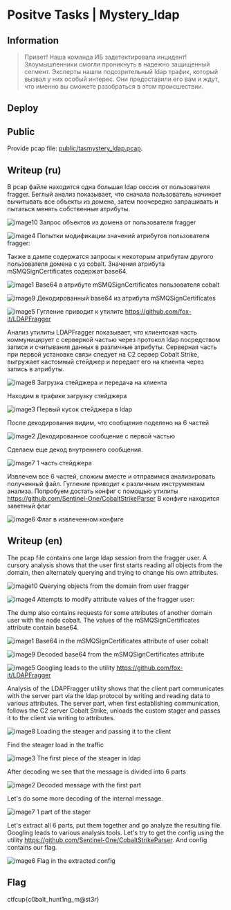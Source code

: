 # Positve Tasks | Mystery_ldap

## Information

> Привет! 
> Наша команда ИБ задетектировала инцидент! 
> Злоумышленники смогли проникнуть в надежно защищенный сегмент. Эксперты нашли подозрительный ldap трафик, который вызвал у них особый интерес. Они предоставили его вам и ждут, что именно вы сможете разобраться в этом происшествии.

## Deploy


## Public

Provide pcap file: [public/tasmystery_ldap.pcap](public/mystery_ldap.pcap).


## Writeup (ru)

В pcap файле находится одна большая ldap сессия от пользователя fragger. Беглый анализ показывает, что сначала пользователь начинает вычитывать все объекты из домена, затем поочередно запрашивать и пытаться менять собственные атрибуты.

![image10](images/image10.png)
Запрос объектов из домена от пользователя fragger 

![image4](images/image4.png)
Попытки модификации значений атрибутов пользователя fragger:

Также в дампе содержатся запросы к некоторым атрибутам другого пользователя домена с уз cobalt. Значения атрибута mSMQSignCertificates содержат base64.

![image1](images/image1.png)
Base64 в атрибуте mSMQSignCertificates пользователя cobalt

![image9](images/image9.png)
Декодированный base64 из атрибута mSMQSignCertificates

![image5](images/image5.png)
Гугление приводит к утилите https://github.com/fox-it/LDAPFragger

Анализ утилиты LDAPFragger показывает, что клиентская часть коммуницирует с серверной частью через протокол ldap посредством записи и считывания данных в различные атрибуты. Серверная часть при первой установке связи следует на С2 сервер Cobalt Strike, выгружает кастомный стейджер и передает его на клиента через запись в атрибуты.

![image8](images/image8.png)
Загрузка стейджера и передача на клиента

Находим в трафике загрузку стейджера

![image3](images/image3.png)
Первый кусок стейджера в ldap

После декодирования видим, что сообщение поделено на 6 частей

![image2](images/image2.png)
Декодированное сообщение с первой частью

Сделаем еще декод внутреннего сообщения.

![image7](images/image7.png)
1 часть стейджера

Извлечем все 6 частей, сложим вместе и отправимся анализировать полученный файл. Гугление приводит к различным инструментам анализа. Попробуем достать конфиг с помощью утилиты https://github.com/Sentinel-One/CobaltStrikeParser
В конфиге находится заветный флаг

![image6](images/image6.png)
Флаг в извлеченном конфиге

## Writeup (en)

The pcap file contains one large ldap session from the fragger user. A cursory analysis shows that the user first starts reading all objects from the domain, then alternately querying and trying to change his own attributes.

![image10](images/image10.png)
Querying objects from the domain from user fragger 

![image4](images/image4.png)
Attempts to modify attribute values of the fragger user:

The dump also contains requests for some attributes of another domain user with the node cobalt. The values of the mSMQSignCertificates attribute contain base64.

![image1](images/image1.png)
Base64 in the mSMQSignCertificates attribute of user cobalt

![image9](images/image9.png)
Decoded base64 from the mSMQSignCertificates attribute

![image5](images/image5.png)
Googling leads to the utility https://github.com/fox-it/LDAPFragger

Analysis of the LDAPFragger utility shows that the client part communicates with the server part via the ldap protocol by writing and reading data to various attributes. The server part, when first establishing communication, follows the C2 server Cobalt Strike, unloads the custom stager and passes it to the client via writing to attributes.

![image8](images/image8.png)
Loading the steager and passing it to the client

Find the steager load in the traffic

![image3](images/image3.png)
The first piece of the steager in ldap

After decoding we see that the message is divided into 6 parts

![image2](images/image2.png)
Decoded message with the first part

Let's do some more decoding of the internal message.

![image7](images/image7.png)
1 part of the stager

Let's extract all 6 parts, put them together and go analyze the resulting file. Googling leads to various analysis tools. Let's try to get the config using the utility https://github.com/Sentinel-One/CobaltStrikeParser.
And config contains our flag.

![image6](images/image6.png)
Flag in the extracted config

## Flag

ctfcup{c0balt_hunt1ng_m@st3r}